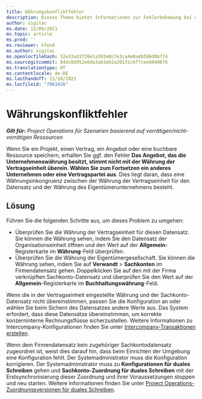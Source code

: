 ```yaml
---
title: Währungskonfliktfehler
description: Dieses Thema bietet Informationen zur Fehlerbehebung bei einem Währungskonfliktfehler, der beim Speichern bestimmter Datensatztypen auftritt.
author: sigitac
ms.date: 12/09/2021
ms.topic: article
ms.prod: ''
ms.reviewer: kfend
ms.author: sigitac
ms.openlocfilehash: 52e33ad3728e1a393e8c7e3ca4e0a4b506d0b774
ms.sourcegitcommit: 04dc8d952e6da3ab3eb2a20131c6f7cee6040876
ms.translationtype: HT
ms.contentlocale: de-DE
ms.lasthandoff: 12/10/2021
ms.locfileid: "7903426"
---
```

# <a name="currency-mismatch-error"></a>Währungskonfliktfehler 

_**Gilt für:** Project Operations für Szenarien basierend auf vorrätigen/nicht-vorrätigen Ressourcen_

Wenn Sie ein Projekt, einen Vertrag, ein Angebot oder eine buchbare Ressource speichern, erhalten Sie ggf. den Fehler **Das Angebot, das die Unternehmenswährung besitzt, stimmt nicht mit der Währung der Vertragseinheit überein. Wählen Sie zum Fortsetzen ein anderes Unternehmen oder eine Vertragspartei aus**. Dies liegt daran, dass eine Währungsinkongruenz zwischen der Währung der Vertragseinheit für den Datensatz und der Währung des Eigentümerunternehmens besteht.


## <a name="resolution"></a>Lösung

Führen Sie die folgenden Schritte aus, um dieses Problem zu umgehen:
- Überprüfen Sie die Währung der Vertragseinheit für diesen Datensatz. Sie können die Währung sehen, indem Sie den Datensatz der Organisationseinheit öffnen und den Wert auf der **Allgemein**-Registerkarte im **Währung**-Feld überprüfen.
- Überprüfen Sie die Währung der Eigentümergesellschaft. Sie können die Währung sehen, indem Sie auf **Verwandt** > **Sachkonten** im Firmendatensatz gehen. Doppelklicken Sie auf den mit der Firma verknüpften Sachkonto-Datensatz und überprüfen Sie den Wert auf der **Allgemein**-Registerkarte im **Buchhaltungswährung**-Feld.

Wenn die in der Vertragseinheit eingestellte Währung und der Sachkonto-Datensatz nicht übereinstimmen, passen Sie die Konfiguration an oder wählen Sie beim Sichern des Datensatzes andere Werte aus. Das System erfordert, dass diese Datensätze übereinstimmen, um korrekte konzerninterne Rechnungsflüsse sicherzustellen. Weitere Informationen zu Intercompany-Konfigurationen finden Sie unter [Intercompany-Transaktionen erstellen](../../project-accounting/create-intercompany-transactions.md).

Wenn dem Firmendatensatz kein zugehöriger Sachkontodatensatz zugeordnet ist, weist dies darauf hin, dass beim Einrichten der Umgebung eine Konfiguration fehlt. Der Systemadministrator muss die Konfiguration korrigieren. Der Systemadministrator muss zu **Konfigurationen für duales Schreiben** gehen und **Sachkonto-Zuordnung für duales Schreiben** mit der Erstsynchronisierung dieser Zuordnung und ihrer Voraussetzungen stoppen und neu starten. Weitere Informationen finden Sie unter [Project Operations-Zuordnungsversionen für duales Schreiben](../../environment/resource-dual-write-maps.md).
